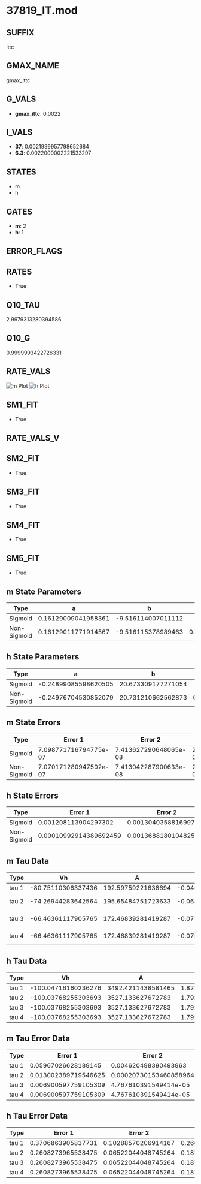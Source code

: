# 37819_IT.mod

## SUFFIX

ittc

## GMAX_NAME

gmax_ittc

## G_VALS

- **gmax_ittc**: 0.0022

## I_VALS

- **37**: 0.0021999957798652684
- **6.3**: 0.0022000002221533297

## STATES

- m
- h

## GATES

- **m**: 2
- **h**: 1

## ERROR_FLAGS


## RATES

- True

## Q10_TAU

2.9979313280394586

## Q10_G

0.9999993422726331

## RATE_VALS

![m Plot](/Users/pbozelos/Dropbox/icg-Chai-Panos/supermodels/output_markdown_files/Ca/37819_IT.mod/images/m.png)
![h Plot](/Users/pbozelos/Dropbox/icg-Chai-Panos/supermodels/output_markdown_files/Ca/37819_IT.mod/images/h.png)

## SM1_FIT

- True

## RATE_VALS_V

## SM2_FIT

- True

## SM3_FIT

- True

## SM4_FIT

- True

## SM5_FIT

- True

## m State Parameters

| Type | a | b | c | d |
| --- | --- | --- | --- | --- |
| Sigmoid | 0.16129009041958361 | -9.516114007011112 |
| Non-Sigmoid | 0.16129011771914567 | -9.516115378989463 | 0.9999999108423693 | 8.628092066980057e-08 |

## h State Parameters

| Type | a | b | c | d |
| --- | --- | --- | --- | --- |
| Sigmoid | -0.24899085598620505 | 20.673309177271054 |
| Non-Sigmoid | -0.24976704530852079 | 20.731210662562873 | 0.9982212812928377 | -4.499795838723136e-06 |

## m State Errors

| Type | Error 1 | Error 2 | Error 3 |
| --- | --- | --- | --- |
| Sigmoid | 7.098771716794775e-07 | 7.413627290648065e-08 | 2.974029823361285e-07 |
| Non-Sigmoid | 7.070171280947502e-07 | 7.413042287900633e-08 | 2.962047673129621e-07 |

## h State Errors

| Type | Error 1 | Error 2 | Error 3 |
| --- | --- | --- | --- |
| Sigmoid | 0.001208113904297302 | 0.0013040358816997879 | 0.001163047274702736 |
| Non-Sigmoid | 0.00010992914389692459 | 0.0013688180104825605 | 0.00010582842459220633 |

## m Tau Data

| Type | Vh | A | b1 | b2 | c1 | c2 | d1 | d2 | e1 | e2 |
| --- | --- | --- | --- | --- | --- | --- | --- | --- | --- | --- |
| tau 1 | -80.75110306337436 | 192.59759221638694 | -0.045100594966590114 | -0.06957127252373091 |
| tau 2 | -74.26944283642564 | 195.65484751723633 | -0.06350610342508824 | 0.00024852671695537934 | -0.053849457147279935 | -2.79496601320071e-05 |
| tau 3 | -66.46361117905765 | 172.46839281419287 | -0.0754612858891693 | 0.0004870609762644474 | -9.84215120616031e-07 | -0.02351613719331852 | 0.00037116690626024635 | -1.9700698552366136e-06 |
| tau 4 | -66.46361117905765 | 172.46839281419287 | -0.0754612858891693 | 0.0004870609762644474 | -9.84215120616031e-07 | 0.0 | -0.02351613719331852 | 0.00037116690626024635 | -1.9700698552366136e-06 | 0.0 |

## h Tau Data

| Type | Vh | A | b1 | b2 | c1 | c2 | d1 | d2 | e1 | e2 |
| --- | --- | --- | --- | --- | --- | --- | --- | --- | --- | --- |
| tau 1 | -100.04716160236276 | 3492.4211438581465 | 1.8224922414240778 | 0.050607853060344515 |
| tau 2 | -100.03768255303693 | 3527.133627672783 | 1.7926700833881204 | -0.008606454549668758 | 0.05800828952417672 | -0.00023218194748222989 |
| tau 3 | -100.03768255303693 | 3527.133627672783 | 1.7926700833881204 | -0.008606454549668758 | 0.0 | 0.05800828952417672 | -0.00023218194748222989 | 0.0 |
| tau 4 | -100.03768255303693 | 3527.133627672783 | 1.7926700833881204 | -0.008606454549668758 | 0.0 | 0.0 | 0.05800828952417672 | -0.00023218194748222989 | 0.0 | 0.0 |

## m Tau Error Data

| Type | Error 1 | Error 2 | Error 3 |
| --- | --- | --- | --- |
| tau 1 | 0.05967026628189145 | 0.004620498390493963 | 0.0411389886877675 |
| tau 2 | 0.013002389719546625 | 0.00020730153460858964 | 0.008964350201814072 |
| tau 3 | 0.006900597759105309 | 4.767610391549414e-05 | 0.004757538902366507 |
| tau 4 | 0.006900597759105309 | 4.767610391549414e-05 | 0.004757538902366507 |

## h Tau Error Data

| Type | Error 1 | Error 2 | Error 3 |
| --- | --- | --- | --- |
| tau 1 | 0.3706863905837731 | 0.10288570206914167 | 0.26685813493872484 |
| tau 2 | 0.2608273965538475 | 0.06522044048745264 | 0.1877703480714996 |
| tau 3 | 0.2608273965538475 | 0.06522044048745264 | 0.1877703480714996 |
| tau 4 | 0.2608273965538475 | 0.06522044048745264 | 0.1877703480714996 |

